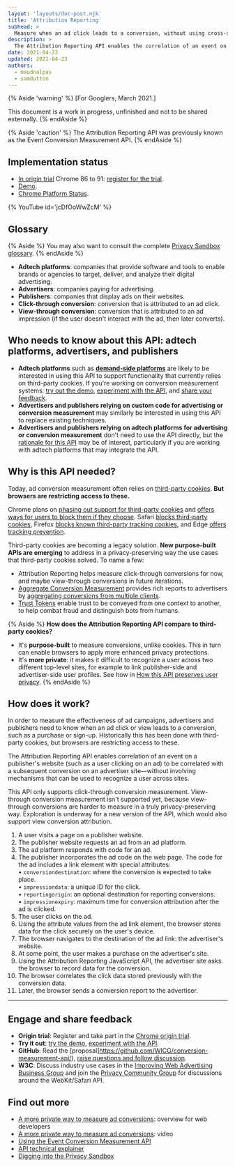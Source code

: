 ```yaml
---
layout: 'layouts/doc-post.njk'
title: 'Attribution Reporting'
subhead: >
  Measure when an ad click leads to a conversion, without using cross-site identifiers.
description: >
  The Attribution Reporting API enables the correlation of an event on a publisher's website with a subsequent conversion on an advertiser site without involving mechanisms that can be used to recognize a user across sites.
date: 2021-04-23
updated: 2021-04-23
authors:
  - maudnalpas
  - samdutton
---
```


{% Aside 'warning' %}
[For Googlers, March 2021.]

This document is a work in progress, unfinished and not to be shared externally.
{% endAside %}

{% Aside 'caution' %}
The Attribution Reporting API was previously known as the Event Conversion Measurement API.
{% endAside %}


## Implementation status

* [In origin trial](https://web.dev/origin-trials/) Chrome 86 to 91: [register for the trial](https://developer.chrome.com/origintrials/#/view_trial/3411476717733150721).
* [Demo](https://goo.gle/demo-event-level-conversion-measurement-api).
* [Chrome Platform Status](https://www.chromestatus.com/feature/6412002824028160).


{% YouTube 
	id='jcDfOoWwZcM' 
%}

## Glossary

{% Aside %}
You may also want to consult the complete [Privacy Sandbox glossary](/docs/privacy-sandbox/glossary/).
{% endAside %}

- **Adtech platforms**: companies that provide software and tools to enable brands or agencies to
  target, deliver, and analyze their digital advertising.
- **Advertisers**: companies paying for advertising.
- **Publishers**: companies that display ads on their websites.
- **Click-through conversion**: conversion that is attributed to an ad click.
- **View-through conversion**: conversion that is attributed to an ad impression (if the user
  doesn't interact with the ad, then later converts).


## Who needs to know about this API: adtech platforms, advertisers, and publishers

- **Adtech platforms** such as **[demand-side
  platforms](https://en.wikipedia.org/wiki/Demand-side_platform)** are likely to be interested in
  using this API to support functionality that currently relies on third-party cookies. If you're
  working on conversion measurement systems: [try out the demo](https://goo.gle/demo-event-level-conversion-measurement-api), 
  [experiment with the API](https://web.dev/conversion-measurement/#experiment-with-the-api), and 
  [share your feedback](https://web.dev/conversion-measurement/#share-your-feedback).
- **Advertisers and publishers relying on custom code for advertising or conversion measurement**
  may similarly be interested in using this API to replace existing techniques.
- **Advertisers and publishers relying on adtech platforms for advertising or conversion
  measurement** don't need to use the API directly, but the 
  [rationale for this API](https://web.dev/conversion-measurement/#why-is-this-needed) may be of 
  interest, particularly if you are working with adtech platforms that may integrate the API.


## Why is this API needed?

Today, ad conversion measurement often relies on [third-party cookies](https://developer.mozilla.org/en-US/docs/Web/HTTP/Cookies#Third-party_cookies). **But browsers are restricting access to these.**

Chrome plans on [phasing out support for third-party cookies](https://blog.chromium.org/2020/01/building-more-private-web-path-towards.html) and [offers ways for users to block them if they
choose](https://support.google.com/chrome/answer/95647?co=GENIE.Platform%3DDesktop&hl=en). Safari
[blocks third-party cookies](https://webkit.org/blog/10218/full-third-party-cookie-blocking-and-more/), 
Firefox [blocks known third-party tracking cookies](https://blog.mozilla.org/blog/2019/09/03/todays-firefox-blocks-third-party-tracking-cookies-and-cryptomining-by-default),
and Edge [offers tracking prevention](https://support.microsoft.com/en-us/help/4533959/microsoft-edge-learn-about-tracking-prevention?ocid=EdgePrivacySettings-TrackingPrevention).

Third-party cookies are becoming a legacy solution. **New purpose-built APIs are emerging** to
address in a privacy-preserving way the use cases that third-party cookies solved. To name a few:

* Attribution Reporting helps measure click-through conversions for now, and maybe
  view-through conversions in future iterations.
* [Aggregate Conversion Measurement](https://github.com/WICG/conversion-measurement-api/blob/master/AGGREGATE.md) 
provides rich reports to advertisers by [aggregating conversions from multiple
  clients](https://github.com/WICG/conversion-measurement-api/blob/master/SERVICE.md).
* [Trust Tokens](/docs/privacy-sandbox/trust-tokens/) enable trust to be conveyed from one context 
to another, to help combat fraud and distinguish bots from humans.

{% Aside %}
**How does the Attribution Reporting API compare to third-party cookies?**

* It's **purpose-built** to measure conversions, unlike cookies. This in turn can enable browsers to
  apply more enhanced privacy protections.
* It's **more private**: it makes it difficult to recognize a user across two different top-level
  sites, for example to link publisher-side and advertiser-side user profiles. See how in 
  [How this API preserves user privacy](https://web.dev/conversion-measurement/#how-this-api-preserves-user-privacy).
{% endAside %}


## How does it work?

In order to measure the effectiveness of ad campaigns, advertisers and publishers need to know when 
an ad click or view leads to a conversion, such as a purchase or sign-up. Historically this has been 
done with third-party cookies, but browsers are restricting access to these.

The Attribution Reporting API enables correlation of an event on a publisher's website (such 
as a user clicking on an ad) to be correlated with a subsequent conversion on an advertiser 
site—without involving mechanisms that can be used to recognize a user across sites.

This API only supports click-through conversion measurement. View-through conversion measurement 
isn't supported yet, because view-through conversions are harder to measure in a truly 
privacy-preserving way. Exploration is underway for a new version of the API, which would also 
support view conversion attribution.

1. A user visits a page on a publisher website.
1. The publisher website requests an ad from an ad platform.
1. The ad platform responds with code for an ad.
1. The publisher incorporates the ad code on the web page. The code for the ad includes a link 
element with special attributes:<br>
  • `conversiondestination`: where the conversion is expected to take place.<br>
  • `impressiondata`: a unique ID for the click.<br>
  • `reportingorigin`: an optional destination for reporting conversions.<br>
  • `impressionexpiry`: maximum time for conversion attribution after the ad is clicked.<br>
1. The user clicks on the ad.
1. Using the attribute values from the ad link element, the browser stores data for the click 
securely on the user's device.
1. The browser navigates to the destination of the ad link: the advertiser's website.
1. At some point, the user makes a purchase on the advertiser's site.
1. Using the Attribution Reporting JavaScript API, the advertiser site asks the browser to 
record data for the conversion.
1. The browser correlates the click data stored previously with the conversion data.
1. Later, the browser sends a conversion report to the advertiser.


---


## Engage and share feedback
* **Origin trial**: Register and take part in the [Chrome origin trial](https://developer.chrome.com/origintrials/#/view_trial/3411476717733150721).
* **Try it out**: [try the demo](https://goo.gle/demo-event-level-conversion-measurement-api), 
[experiment with the API](https://web.dev/using-conversion-measurement/).
* **GitHub**: Read the [proposal]https://github.com/WICG/conversion-measurement-api/), [raise questions and 
follow discussion](https://github.com/WICG/conversion-measurement-api/issues).
* **W3C**: Discuss industry use cases in the [Improving Web Advertising Business&nbsp;Group](https://www.w3.org/community/web-adv/participants) and join the [Privacy Community Group](https://www.w3.org/community/privacycg/) for 
discussions around the WebKit/Safari API.


## Find out more

* [A more private way to measure ad conversions](https://web.dev/conversion-measurement/): overview 
for web developers
* [A more private way to measure ad conversions](https://www.youtube.com/watch?v=jcDfOoWwZcM): video
* [Using the Event Conversion Measurement API](https://web.dev/using-conversion-measurement/)
* [API technical explainer](https://github.com/WICG/conversion-measurement-api/)
* [Digging into the Privacy Sandbox](https://web.dev/digging-into-the-privacy-sandbox)